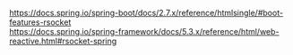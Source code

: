 
https://docs.spring.io/spring-boot/docs/2.7.x/reference/htmlsingle/#boot-features-rsocket  
https://docs.spring.io/spring-framework/docs/5.3.x/reference/html/web-reactive.html#rsocket-spring  
